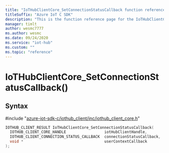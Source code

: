 ```yaml
---                             
title: "IoTHubClientCore_SetConnectionStatusCallback function reference | Microsoft Docs" 
titleSuffix: "Azure IoT C SDK"            
description: "This is the function reference page for the IoTHubClientCore_SetConnectionStatusCallback() function in the Azure IoT C SDK. This SDK is used with Azure IoT Hub and Azure IoT Hub Device Provisioning Service"            
manager: timlt                 
author: wesmc7777              
ms.author: wesmc               
ms.date: 09/24/2020                    
ms.service: "iot-hub"             
ms.custom: ""                
ms.topic: "reference"        
---                            
```


# IoTHubClientCore_SetConnectionStatusCallback()

## Syntax

\#include "[azure-iot-sdk-c/iothub_client/inc/iothub_client_core.h](../iothub-client-core-h.md)"  
```C
IOTHUB_CLIENT_RESULT IoTHubClientCore_SetConnectionStatusCallback(
  IOTHUB_CLIENT_CORE_HANDLE                 iotHubClientHandle,
  IOTHUB_CLIENT_CONNECTION_STATUS_CALLBACK  connectionStatusCallback,
  void *                                    userContextCallback
);
```

